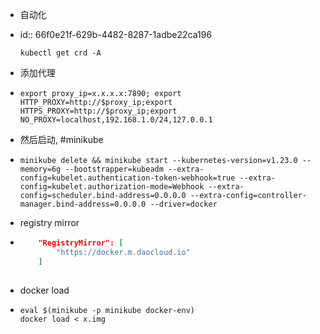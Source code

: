 - 自动化

- id:: 66f0e21f-629b-4482-8287-1adbe22ca196

  ```shell
  kubectl get crd -A
  ```

- 添加代理

- ```shell
  export proxy_ip=x.x.x.x:7890; export HTTP_PROXY=http://$proxy_ip;export HTTPS_PROXY=http://$proxy_ip;export NO_PROXY=localhost,192.168.1.0/24,127.0.0.1
  ```

- 然后启动,   #minikube

- ```shell
  minikube delete && minikube start --kubernetes-version=v1.23.0 --memory=6g --bootstrapper=kubeadm --extra-config=kubelet.authentication-token-webhook=true --extra-config=kubelet.authorization-mode=Webhook --extra-config=scheduler.bind-address=0.0.0.0 --extra-config=controller-manager.bind-address=0.0.0.0 --driver=docker
  ```

- registry mirror

- ```json
      "RegistryMirror": [
          "https://docker.m.daocloud.io"
      ]
    
  ```

- docker load

- ```shell
  eval $(minikube -p minikube docker-env)
  docker load < x.img
  ```

  